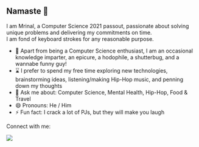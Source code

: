 ## Namaste 🙏

I am Mrinal, a Computer Science 2021 passout, passionate about solving unique problems and delivering my commitments on time.<br>
I am fond of keyboard strokes for any reasonable purpose.<br>

- 🎉 Apart from being a Computer Science enthusiast, I am an occasional knowledge imparter, an epicure, a hodophile, a shutterbug, and a wannabe funny guy!
- ⌛ I prefer to spend my free time exploring new technologies, brainstorming ideas, listening/making Hip-Hop music, and penning down my thoughts
- 💬 Ask me about: Computer Science, Mental Health, Hip-Hop, Food & Travel
- 😄 Pronouns: He / Him
- ⚡ Fun fact: I crack a lot of PJs, but they will make you laugh

Connect with me:

[<img align="left" src="https://img.icons8.com/color/48/000000/linkedin.png"/>][linkedin]

[linkedin]: https://www.linkedin.com/in/mrinal-pandey-pes/
